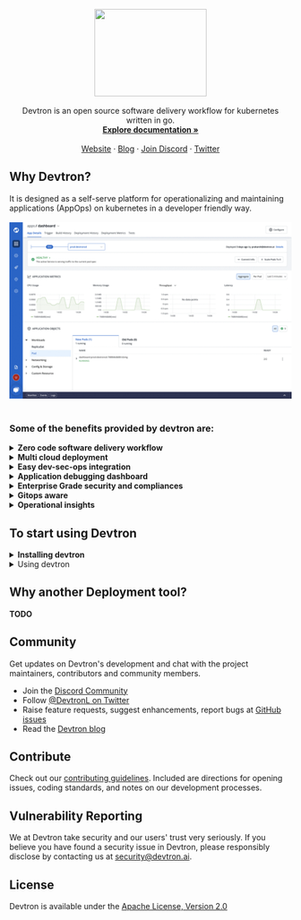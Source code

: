 <p align="center"><img width="200" height="156" src="https://i.postimg.cc/tgQPgnBg/devtron-readme-logo.png"></p>
<p align="center">Devtron is an open source software delivery workflow for kubernetes written in go.
<br>
<a href="https://docs.devtron.ai/" rel="nofollow"><strong>Explore documentation »</strong></a>
<br>
<br>
<a href="https://devtron.ai/">Website</a>
·
<a href="https://devtron.ai/blog/">Blog</a>
·
<a href="https://discord.gg/72JDKy4">Join Discord</a>
·
<a href="https://twitter.com/DevtronL">Twitter</a>
</p>

## Why Devtron?
It is designed as a self-serve platform for operationalizing and maintaining applications (AppOps) on kubernetes in a developer friendly way. 
<br>
<br>
<img src="./preview.gif">
<br>
<br>
### Some of the benefits  provided by devtron are: 
<details>
<summary> 
 <b> Zero code software delivery workflow </b>
  </summary>
<br>

- Workflow which understands the domain of **kubernetes, testing, CD, SecOps** so that you dont have to write scripts
- Reusable and composable components so that workflows are easy to contruct and reason through
</details>

<details>
<summary> <b> Multi cloud deployment </b></summary>
</details>
<details>
 <summary> <b> Easy dev-sec-ops integration </b> </summary>
</details>

<details>
 <summary> <b> Application debugging dashboard </b> </summary>
<br>
 
- One place for all historical kubernetes events 
- Access all manifests securely for eg secret obfuscation 
- ***Application metrics*** for cpu, ram, http status code and latency with comparison between new and old 
- ***Advanced logging*** with grep and json search 
- Intelligent ***correlation between events, logs*** for faster triangulation of issue 
- Auto issue identification 
</details>

<details>
<summary> <b>Enterprise Grade security and compliances </b></summary>
<br>
 
- Fine grained access control; control who can edit configuration and who can deploy.
- Audit log to know who did what and when
- History of all CI and CD events
- Kubernetes events impacting application
- Relevant cloud events and their impact on applications
- Multi level security policy at global, cluster, environment and application for efficient hierarchical policy management
- Behavior driven security policy
- Define policies and exception for kubernetes resources
- Define policies for events for faster resolution
- Advanced workflow policies like blackout window, branch environment relationship to secure build and deployment pipelines
</details>
<details>
<summary> <b> Gitops aware  </b></summary>
<br>
 
- Gitops exposed through API and UI so that you dont have to interact with git cli
- Gitops backed by postgres for easier analysis
- Enforce finer access control than git

</details>
<details>
<summary> <b>Operational insights  </b></summary>
<br>
 
- Deployment metrics to measure success of agile process. It captures mttr, change failure rate, deployment frequency, deployment size out of the box.
- Audit log to understand the failure causes
- Monitor changes across deployments and revert easily

</details>


## To start using Devtron
<details>
<summary> <b>Installing devtron </b></summary>

Devtron can be installed through command 

> sh install.sh

- [Detail configuration options] (https://docs.devtron.ai/)
</details>

<details>
<summary>Using devtron</summary>
  
- [Deploying first application](https://docs.devtron.ai/docs/reference/creating-application/)
- [Deploying Helm charts](https://docs.devtron.ai/docs/reference/deploy-chart/overview/)
- [Configure Security policy](https://docs.devtron.ai/)
- [Detail Userguide](https://docs.devtron.ai/)

</details>


## Why another Deployment tool? 

**TODO**


## Community

Get updates on Devtron's development and chat with the project maintainers, contributors and community members.

 - Join the [Discord Community](https://discord.gg/72JDKy4) 
 - Follow [@DevtronL on Twitter](https://twitter.com/DevtronL)
 - Raise feature requests, suggest enhancements, report bugs at [GitHub issues](https://github.com/devtron-labs/devtron/issues)
 - Read the [Devtron blog](https://devtron.ai/blog/)


## Contribute

Check out our [contributing guidelines](CONTRIBUTING.md). Included are directions for opening issues, coding standards, and notes on our development processes.

## Vulnerability Reporting

We at Devtron take security and our users' trust very seriously. If you believe you have found a security issue in Devtron, please responsibly disclose by contacting us at security@devtron.ai.

## License

Devtron is available under the [Apache License, Version 2.0](LICENSE)

